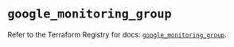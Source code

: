 # `google_monitoring_group`

Refer to the Terraform Registry for docs: [`google_monitoring_group`](https://registry.terraform.io/providers/hashicorp/google-beta/6.7.0/docs/resources/google_monitoring_group).
